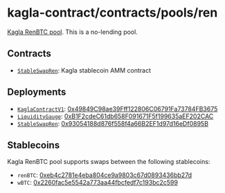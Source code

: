 # kagla-contract/contracts/pools/ren

[Kagla RenBTC pool](https://www.kagla.finance/ren). This is a no-lending pool.

## Contracts

* [`StableSwapRen`](StableSwapRen.vy): Kagla stablecoin AMM contract

## Deployments

* [`KaglaContractV1`](../../tokens/KaglaTokenV1.vy): [0x49849C98ae39Fff122806C06791Fa73784FB3675](https://etherscan.io/address/0x49849C98ae39Fff122806C06791Fa73784FB3675)
* [`LiquidityGauge`](../../gauges/LiquidityGauge.vy): [0xB1F2cdeC61db658F091671F5f199635aEF202CAC](https://etherscan.io/address/0xB1F2cdeC61db658F091671F5f199635aEF202CAC)
* [`StableSwapRen`](StableSwapRen.vy): [0x93054188d876f558f4a66B2EF1d97d16eDf0895B](https://etherscan.io/address/0x93054188d876f558f4a66B2EF1d97d16eDf0895B)

## Stablecoins

Kagla RenBTC pool supports swaps between the following stablecoins:

* `renBTC`: [0xeb4c2781e4eba804ce9a9803c67d0893436bb27d](https://etherscan.io/address/0xeb4c2781e4eba804ce9a9803c67d0893436bb27d)
* `wBTC`: [0x2260fac5e5542a773aa44fbcfedf7c193bc2c599](https://etherscan.io/address/0x2260fac5e5542a773aa44fbcfedf7c193bc2c599)
